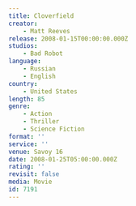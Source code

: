 ```yaml
---
title: Cloverfield
creator:
    - Matt Reeves
release: 2008-01-15T00:00:00.000Z
studios:
    - Bad Robot
language:
    - Russian
    - English
country:
    - United States
length: 85
genre:
    - Action
    - Thriller
    - Science Fiction
format: ''
service: ''
venue: Savoy 16
date: 2008-01-25T05:00:00.000Z
rating: ''
revisit: false
media: Movie
id: 7191
---
```



